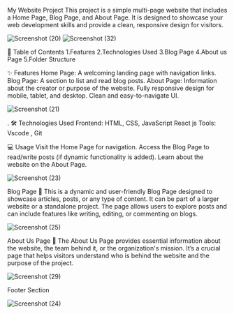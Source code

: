 My Website Project
This project is a simple multi-page website that includes a Home Page, Blog Page, and About Page. It is designed to showcase your web development skills and provide a clean, responsive design for visitors.

![Screenshot (20)](https://github.com/user-attachments/assets/5a77ead1-b338-462c-88c4-3c9812804f88)
![Screenshot (32)](https://github.com/user-attachments/assets/fe3098ae-c838-4e35-9936-049f5b6328ae)


📑 Table of Contents
1.Features
2.Technologies Used
3.Blog Page
4.About us Page
5.Folder Structure

✨ Features
Home Page: A welcoming landing page with navigation links.
Blog Page: A section to list and read blog posts.
About Page: Information about the creator or purpose of the website.
Fully responsive design for mobile, tablet, and desktop.
Clean and easy-to-navigate UI.

![Screenshot (21)](https://github.com/user-attachments/assets/da3a8ae5-7235-4c21-aea1-6b7b10c99269)

.
🛠️ Technologies Used
Frontend: HTML, CSS, JavaScript React js
Tools: Vscode , Git

💻 Usage
Visit the Home Page for navigation.
Access the Blog Page to read/write posts (if dynamic functionality is added).
Learn about the website on the About Page.

![Screenshot (23)](https://github.com/user-attachments/assets/6f891e61-8496-4d6d-90cb-1a6aad27e9f4)

Blog Page 📖
This is a dynamic and user-friendly Blog Page designed to showcase articles, posts, or any type of content. It can be part of a larger website or a standalone project. The page allows users to explore posts and can include features like writing, editing, or commenting on blogs.

![Screenshot (25)](https://github.com/user-attachments/assets/93500a9e-5082-4a41-bbec-89a9795d9c97)

About Us Page 🏢
The About Us Page provides essential information about the website, the team behind it, or the organization's mission. It’s a crucial page that helps visitors understand who is behind the website and the purpose of the project.

![Screenshot (29)](https://github.com/user-attachments/assets/2ff966c7-5db1-4b8c-b0e6-ba95f540e438)

Footer Section 

![Screenshot (24)](https://github.com/user-attachments/assets/ecf99da9-f9e5-454e-917c-7ce0d19348e3)








